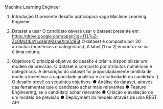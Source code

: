 Machine Learning Engineer



1. Introdução
O presente desafio práticopara  vaga Machine Learning Engineer 

2. Dataset a usar
O candidato deverá usar o dataset presente em:
https://drive.google.com/open?id=1TLTuZ-Zc0Mcl16aYLdHqVKHneXmCdR5t
O dataset é composto por 20 atributos (numéricos e categóricos). A label (1 ou 2) encontra-se na
última coluna.

3. Objetivos
O principal objetivo do desafio é criar e disponibilizar um modelo de previsão. O dataset é
composto por atributos numéricos e categóricos. A descrição do dataset foi propositadamente
omitida de modo a incentivar a capacidade analítica e a criatividade do candidato :)
O desafio prevê os seguintes objetivos:
● Análise do dataset, através das ferramentas que o candidato achar mais relevantes
● Feature Engineering, se o candidato achar relevante
● Criação e avaliação de um modelo de previsão
● Deployment do modelo através de uma REST API

